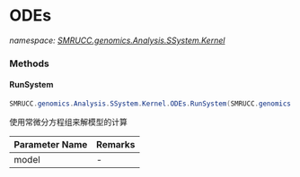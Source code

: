﻿# ODEs
_namespace: [SMRUCC.genomics.Analysis.SSystem.Kernel](./index.md)_





### Methods

#### RunSystem
```csharp
SMRUCC.genomics.Analysis.SSystem.Kernel.ODEs.RunSystem(SMRUCC.genomics.Analysis.SSystem.Script.Model)
```
使用常微分方程组来解模型的计算

|Parameter Name|Remarks|
|--------------|-------|
|model|-|



